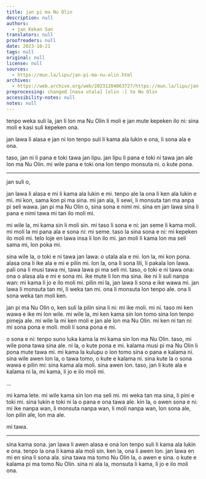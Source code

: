 ```yaml
---
title: jan pi ma Nu Olin
description: null
authors:
  - jan Kekan San
translators: null
proofreaders: null
date: 2023-10-21
tags: null
original: null
license: null
sources:
  - https://mun.la/lipu/jan-pi-ma-nu-olin.html
archives:
  - https://web.archive.org/web/20231204063727/https://mun.la/lipu/jan-pi-ma-nu-olin.html
preprocessing: changed [nasa utala] [olin :] to Nu Olin
accessibility-notes: null
notes: null
---
```


tenpo weka suli la, jan li lon ma Nu Olin li moli e jan mute kepeken ilo ni: sina moli e kasi suli kepeken ona.

jan lawa li alasa e jan ni lon tenpo suli li kama ala lukin e ona, li sona ala e ona.

taso, jan ni li pana e toki tawa jan lipu. jan lipu li pana e toki ni tawa jan ale lon ma Nu Olin. mi wile pana e toki ona lon tenpo monsuta ni. o kute pona.

---

jan suli o,

jan lawa li alasa e mi li kama ala lukin e mi. tenpo ale la ona li ken ala lukin e mi. mi kon, sama kon pi ma sina. mi jan ala, li sewi, li monsuta tan ma anpa pi seli wawa. jan pi ma Nu Olin o, sina sona e nimi mi. sina en jan lawa sina li pana e nimi tawa mi tan ilo moli mi.

mi wile la, mi kama sin li moli sin. mi taso li sona e ni: jan seme li kama moli. mi moli la mi pana ala e sona ni: mi seme. taso la sina sona e ni: mi kepeken ilo moli mi. telo loje en lawa insa li lon ilo mi. jan moli li kama lon ma seli sama mi, lon poka mi.

sina wile la, o toki e ni tawa jan lawa: o utala ala e mi. lon la, mi kon pona. alasa ona li ike ala e mi e pilin mi. lon la, ona li sona lili, li pakala lon lawa. pali ona li musi tawa mi, tawa lawa pi ma seli mi. taso, o toki e ni tawa ona: ona o alasa ala e mi e sona mi. ike mute li lon ma sina. ike ni li suli nanpa wan: mi kama li jo e ilo moli mi. pilin mi la, jan lawa li sona e ike wawa mi. jan lawa li monsuta tan mi, li weka tan mi. ona li monsuta lon tenpo ale. ona li sona weka tan moli ken.

jan pi ma Nu Olin o, ken suli la pilin sina li ni: mi ike moli. mi ni. taso mi ken wawa e ike mi lon wile. mi wile la, mi ken kama sin lon tomo sina lon tenpo pimeja ale. mi wile la mi ken moli e jan ale lon ma Nu Olin. mi ken ni tan ni: mi sona pona e moli. moli li sona pona e mi.

o sona e ni: tenpo suno luka kama la mi kama sin lon ma Nu Olin. taso, mi wile pona tawa sina ale. ni la, o kute pona e mi. kalama musi pi ma Nu Olin li pona mute tawa mi. mi kama la kulupu o lon tomo sina o pana e kalama ni. sina wile awen lon la, o tawa tomo, o kute e kalama ni. sina kute la o sona wawa e pilin mi: sina kama ala moli. sina awen lon. taso, jan li kute ala e kalama ni la, mi kama, li jo e ilo moli mi.

...

mi kama lete. mi wile kama sin lon ma seli mi. mi weka tan ma sina, li pini e toki mi. sina lukin e toki ni la o pana e ona tawa ale. kin la, o awen sona e ni: mi ike nanpa wan, li monsuta nanpa wan, li moli nanpa wan, lon sona ale, lon pilin ale, lon ma ale.

mi tawa.

---

sina kama sona. jan lawa li awen alasa e ona lon tenpo suli li kama ala lukin e ona. tenpo la ona li kama ala moli sin. ken la, ona li awen lon. jan lawa en mi en sina li sona ala. sina tawa ma tomo Nu Olin la, o awen e sina. o kute e kalama pi ma tomo Nu Olin. sina ni ala la, monsuta li kama, li jo e ilo moli ona.
